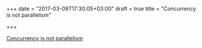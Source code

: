 +++
date = "2017-03-09T17:30:05+03:00"
draft = true
title = "Concurrency is not parallelism"

+++

<p><a href="https://blog.golang.org/concurrency-is-not-parallelism">Concurrency is not parallelism</a></p>

